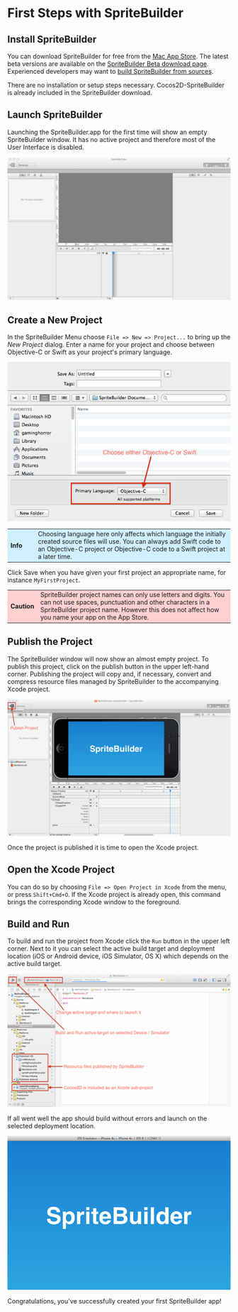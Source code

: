 # First Steps with SpriteBuilder

## Install SpriteBuilder

You can download SpriteBuilder for free from the [Mac App Store](https://itunes.apple.com/app/spritebuilder/id784912885). The latest beta versions are available on the [SpriteBuilder Beta download page](http://www.spritebuilder.com/beta). Experienced developers may want to [build SpriteBuilder from sources](#!/docs/1.3/develop/spritebuilder-build-from-sources).

There are no installation or setup steps necessary. Cocos2D-SpriteBuilder is already included in the SpriteBuilder download.

## Launch SpriteBuilder

Launching the SpriteBuilder.app for the first time will show an empty SpriteBuilder window. It has no active project and therefore most of the User Interface is disabled.

![SpriteBuilder window without active project](getting-started-spritebuilder-empty-window.png "SpriteBuilder window after launching it for the first time")

## Create a New Project

In the SpriteBuilder Menu choose `File => New => Project...` to bring up the *New Project* dialog. Enter a name for your project and choose between Objective-C or Swift as your project's primary language.

![New Project Dialog](getting-started-spritebuilder-new-project-dialog.png "New Project Dialog")

<table border="0"><tr><td width="48px" bgcolor="#d0f0ff"><strong>Info</strong></td><td bgcolor="#d0f0ff">
Choosing language here only affects which language the initially created source files will use. You can always add Swift code to an Objective-C project or Objective-C code to a Swift project at a later time.
</td></tr></table>

Click Save when you have given your first project an appropriate name, for instance `MyFirstProject`.

<table border="0"><tr><td width="48px" bgcolor="#ffd0d0"><strong>Caution</strong></td><td bgcolor="#ffd0d0">
SpriteBuilder project names can only use letters and digits. You can not use spaces, punctuation and other characters in a SpriteBuilder project name. However this does not affect how you name your app on the App Store.
</td></tr></table>

## Publish the Project

The SpriteBuilder window will now show an almost empty project. To publish this project, click on the publish button in the upper left-hand corner. Publishing the project will copy and, if necessary, convert and compress resource files managed by SpriteBuilder to the accompanying Xcode project.

![First Project Window](getting-started-spritebuilder-new-project-initial-window.png "Click the Publish button to publish the project")

Once the project is published it is time to open the Xcode project.

## Open the Xcode Project

You can do so by choosing `File => Open Project in Xcode` from the menu, or press `Shift+Cmd+O`. If the Xcode project is already open, this command brings the corresponding Xcode window to the foreground.

## Build and Run

To build and run the project from Xcode click the `Run` button in the upper left corner. Next to it you can select the active build target and deployment location (iOS or Android device, iOS Simulator, OS X) which depends on the active build target.

![Initial Xcode Window](getting-started-spritebuilder-xcode-project-initial-window.png "SpriteBuilder Xcode project at a glance")

If all went well the app should build without errors and launch on the selected deployment location.

![First Project in Simulator](getting-started-spritebuilder-first-project-simulator.png "Your first SpriteBuilder app")

Congratulations, you've successfully created your first SpriteBuilder app!
